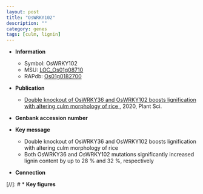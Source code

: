 ```yaml
---
layout: post
title: "OsWRKY102"
description: ""
category: genes
tags: [culm, lignin]
---
```


* **Information**  
    + Symbol: OsWRKY102  
    + MSU: [LOC_Os01g08710](http://rice.plantbiology.msu.edu/cgi-bin/ORF_infopage.cgi?orf=LOC_Os01g08710)  
    + RAPdb: [Os01g0182700](http://rapdb.dna.affrc.go.jp/viewer/gbrowse_details/irgsp1?name=Os01g0182700)  

* **Publication**  
    + [Double knockout of OsWRKY36 and OsWRKY102 boosts lignification with altering culm morphology of rice ](http://www.ncbi.nlm.nih.gov/pubmed?term=Double+knockout+of+OsWRKY36+and+OsWRKY102+boosts+lignification+with+altering+culm+morphology+of+rice+%5BTitle%5D), 2020, Plant Sci.

* **Genbank accession number**  

* **Key message**  
    + Double knockout of OsWRKY36 and OsWRKY102 boosts lignification with altering culm morphology of rice
    + Both OsWRKY36 and OsWRKY102 mutations significantly increased lignin content by up to 28 % and 32 %, respectively

* **Connection**  

[//]: # * **Key figures**  


